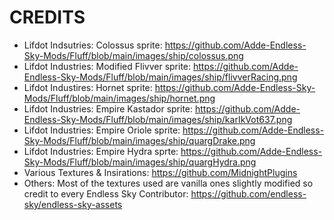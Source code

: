 # CREDITS
* Lifdot Indsutries: Colossus sprite: https://github.com/Adde-Endless-Sky-Mods/Fluff/blob/main/images/ship/colossus.png
* Lifdot Industries: Modified Flivver sprite: https://github.com/Adde-Endless-Sky-Mods/Fluff/blob/main/images/ship/flivverRacing.png
* Lifdot Industires: Hornet sprite: https://github.com/Adde-Endless-Sky-Mods/Fluff/blob/main/images/ship/hornet.png
* Lifdot Industries: Empire Kastador sprite: https://github.com/Adde-Endless-Sky-Mods/Fluff/blob/main/images/ship/karIkVot637.png
* Lifdot Industries: Empire Oriole sprite: https://github.com/Adde-Endless-Sky-Mods/Fluff/blob/main/images/ship/quargDrake.png
* Lifdot Industries: Empire Hydra sprte: https://github.com/Adde-Endless-Sky-Mods/Fluff/blob/main/images/ship/quargHydra.png
* Various Textures & Insirations: https://github.com/MidnightPlugins
* Others: Most of the textures used are vanilla ones slightly modified so credit to every Endless Sky Contributor: https://github.com/endless-sky/endless-sky-assets 